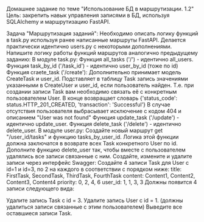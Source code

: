 Домашнее задание по теме "Использование БД в маршрутизации. 1.2"
Цель: закрепить навык управления записями в БД, используя SQLAlchemy и маршрутизацию FastAPI.

Задача "Маршрутизация заданий": Необходимо описать логику функций в task.py используя ранее написанные маршруты FastAPI. Делается практически идентично users.py с некоторыми дополнениями. Напишите логику работы функций маршрутов аналогично предыдущему заданию: В модуле task.py: Функция all_tasks ('/') - идентично all_users. Функция task_by_id ('/task_id') - идентично user_by_id (тоже по id) Функция craete_task ('/create'): Дополнительно принимает модель CreateTask и user_id. Подставляет в таблицу Task запись значениями указанными в CreateUser и user_id, если пользователь найден. Т.е. при создании записи Task вам необходимо связать её с конкретным пользователем User. В конце возвращает словарь {'status_code': status.HTTP_201_CREATED, 'transaction': 'Successful'} В случае отсутствия пользователя выбрасывает исключение с кодом 404 и описанием "User was not found" Функция update_task ('/update') - идентично update_user. Функция delete_task ('/delete') - идентично delete_user. В модуле user.py: Создайте новый маршрут get "/user_id/tasks" и функцию tasks_by_user_id. Логика этой функции должна заключатся в возврате всех Task конкретного User по id. Дополните функцию delete_user так, чтобы вместе с пользователем удалялись все записи связанные с ним. Создайте, измените и удалите записи через интерфейс Swagger: Создайте 4 записи Task для User с id=1 и id=3, по 2 на каждого в соответствии с порядком ниже: title: FirstTask, SecondTask, ThirdTask, FourthTask content: Content1, Content2, Content3, Content4 priority: 0, 2, 4, 6 user_id: 1, 1, 3, 3 Должны появится 4 записи следующего вида:

Удалите запись Task с id = 3. Удалите запись User с id = 1. (должны удалиться записи связанные с этим пользователем) Выведите все оставшиеся записи Task.

